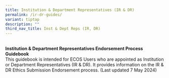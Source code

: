 ```yaml
---
title: Institution & Department Representatives (IR & DR)
permalink: /ir-dr-guides/
variant: tiptap
description: ""
third_nav_title: Inst & Dept Reps (IR, DR)
---
```

<p>
<br><strong>Institution &amp; Department Representatives Endorsement Process Guidebook</strong>
<br>This guidebook is intended for ECOS Users who are appointed as Institution
or Department Representatives (IR &amp; DR). It provides information on
the IR &amp; DR Ethics Submission Endorsement process. (Last updated 7
May 2024)</p>